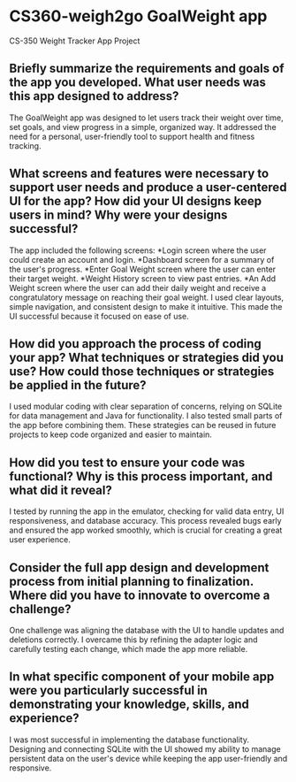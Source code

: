 # CS360-weigh2go GoalWeight app
CS-350 Weight Tracker App Project


## Briefly summarize the requirements and goals of the app you developed. What user needs was this app designed to address?
The GoalWeight app was designed to let users track their weight over time, set goals, and view progress in a simple, organized way. It addressed the need for a personal, user-friendly tool to support health and fitness tracking.

## What screens and features were necessary to support user needs and produce a user-centered UI for the app? How did your UI designs keep users in mind? Why were your designs successful?
The app included the following screens:
*Login screen where the user could create an account and login.
*Dashboard screen for a summary of the user's progress.
*Enter Goal Weight screen where the user can enter their target weight.
*Weight History screen to view past entries. 
*An Add Weight screen where the user can add their daily weight and receive a congratulatory message on reaching their goal weight.
I used clear layouts, simple navigation, and consistent design to make it intuitive. This made the UI successful because it focused on ease of use.

## How did you approach the process of coding your app? What techniques or strategies did you use? How could those techniques or strategies be applied in the future?
I used modular coding with clear separation of concerns, relying on SQLite for data management and Java for functionality. I also tested small parts of the app before combining them. These strategies can be reused in future projects to keep code organized and easier to maintain.

## How did you test to ensure your code was functional? Why is this process important, and what did it reveal?
I tested by running the app in the emulator, checking for valid data entry, UI responsiveness, and database accuracy. This process revealed bugs early and ensured the app worked smoothly, which is crucial for creating a great user experience.

## Consider the full app design and development process from initial planning to finalization. Where did you have to innovate to overcome a challenge?
One challenge was aligning the database with the UI to handle updates and deletions correctly. I overcame this by refining the adapter logic and carefully testing each change, which made the app more reliable.

## In what specific component of your mobile app were you particularly successful in demonstrating your knowledge, skills, and experience?
I was most successful in implementing the database functionality. Designing and connecting SQLite with the UI showed my ability to manage persistent data on the user's device while keeping the app user-friendly and responsive.
